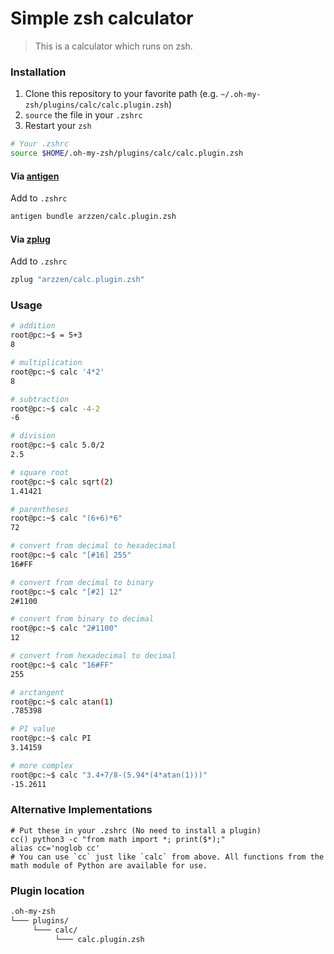 # Simple zsh calculator
> This is a calculator which runs on zsh.

### Installation

1. Clone this repository to your favorite path (e.g. `~/.oh-my-zsh/plugins/calc/calc.plugin.zsh`)
2. `source` the file in your `.zshrc`
3. Restart your `zsh`

```sh
# Your .zshrc
source $HOME/.oh-my-zsh/plugins/calc/calc.plugin.zsh
```

#### Via [antigen](http://antigen.sharats.me/)

Add to `.zshrc` 
```sh
antigen bundle arzzen/calc.plugin.zsh
```

#### Via [zplug](https://github.com/zplug/zplug)

Add to `.zshrc`
```sh
zplug "arzzen/calc.plugin.zsh"
```

### Usage
```bash
# addition
root@pc:~$ = 5+3
8

# multiplication
root@pc:~$ calc '4*2'
8

# subtraction
root@pc:~$ calc -4-2
-6

# division
root@pc:~$ calc 5.0/2
2.5

# square root
root@pc:~$ calc sqrt(2)
1.41421

# parentheses
root@pc:~$ calc "(6+6)*6"
72

# convert from decimal to hexadecimal
root@pc:~$ calc "[#16] 255"
16#FF

# convert from decimal to binary
root@pc:~$ calc "[#2] 12"
2#1100

# convert from binary to decimal
root@pc:~$ calc "2#1100"
12

# convert from hexadecimal to decimal
root@pc:~$ calc "16#FF"
255

# arctangent
root@pc:~$ calc atan(1)
.785398

# PI value
root@pc:~$ calc PI
3.14159

# more complex
root@pc:~$ calc "3.4+7/8-(5.94*(4*atan(1)))"
-15.2611
```

### Alternative Implementations

```
# Put these in your .zshrc (No need to install a plugin)
cc() python3 -c "from math import *; print($*);"
alias cc='noglob cc'
# You can use `cc` just like `calc` from above. All functions from the math module of Python are available for use. 
```

### Plugin location

```bash
.oh-my-zsh
└─── plugins/
     └─── calc/
          └─── calc.plugin.zsh
```
